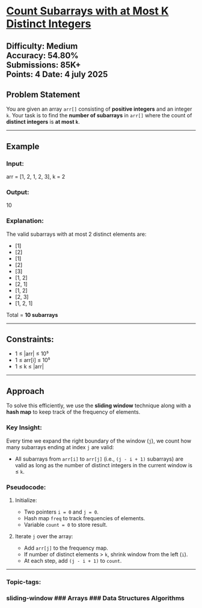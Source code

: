 # [Count Subarrays with at Most K Distinct Integers](https://www.geeksforgeeks.org/problems/subarrays-with-at-most-k-distinct-elements/1)

**Difficulty:** Medium  
**Accuracy:** 54.80%  
**Submissions:** 85K+  
**Points:** 4
**Date:** 4 july 2025
---

## Problem Statement

You are given an array `arr[]` consisting of **positive integers** and an integer `k`. Your task is to find the **number of subarrays** in `arr[]` where the count of **distinct integers** is **at most `k`**.

---

## Example

### Input:
arr = [1, 2, 1, 2, 3], k = 2


### Output:
10


### Explanation:
The valid subarrays with at most 2 distinct elements are:
- [1]
- [2]
- [1]
- [2]
- [3]
- [1, 2]
- [2, 1]
- [1, 2]
- [2, 3]
- [1, 2, 1]

Total = **10 subarrays**

---

## Constraints:
- 1 ≤ |arr| ≤ 10⁵  
- 1 ≤ arr[i] ≤ 10⁵  
- 1 ≤ k ≤ |arr|

---

## Approach

To solve this efficiently, we use the **sliding window** technique along with a **hash map** to keep track of the frequency of elements.

### Key Insight:

Every time we expand the right boundary of the window (`j`), we count how many subarrays ending at index `j` are valid:
- All subarrays from `arr[i]` to `arr[j]` (i.e., `(j - i + 1)` subarrays) are valid as long as the number of distinct integers in the current window is ≤ `k`.

### Pseudocode:

1. Initialize:
   - Two pointers `i = 0` and `j = 0`.
   - Hash map `freq` to track frequencies of elements.
   - Variable `count = 0` to store result.

2. Iterate `j` over the array:
   - Add `arr[j]` to the frequency map.
   - If number of distinct elements > `k`, shrink window from the left (`i`).
   - At each step, add `(j - i + 1)` to `count`.

---

### Topic-tags:
### sliding-window ### Arrays ### Data Structures Algorithms